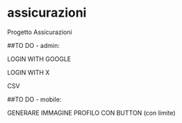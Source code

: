 # assicurazioni
Progetto Assicurazioni

##TO DO - admin:

LOGIN WITH GOOGLE

LOGIN WITH X

CSV

##TO DO - mobile:

GENERARE IMMAGINE PROFILO CON BUTTON (con limite)